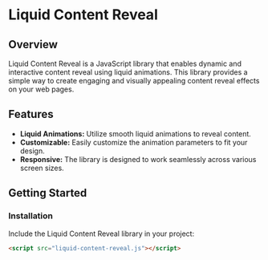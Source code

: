 # Liquid Content Reveal

## Overview

Liquid Content Reveal is a JavaScript library that enables dynamic and interactive content reveal using liquid animations. This library provides a simple way to create engaging and visually appealing content reveal effects on your web pages.

## Features

- **Liquid Animations:** Utilize smooth liquid animations to reveal content.
- **Customizable:** Easily customize the animation parameters to fit your design.
- **Responsive:** The library is designed to work seamlessly across various screen sizes.

## Getting Started

### Installation

Include the Liquid Content Reveal library in your project:

```html
<script src="liquid-content-reveal.js"></script>
